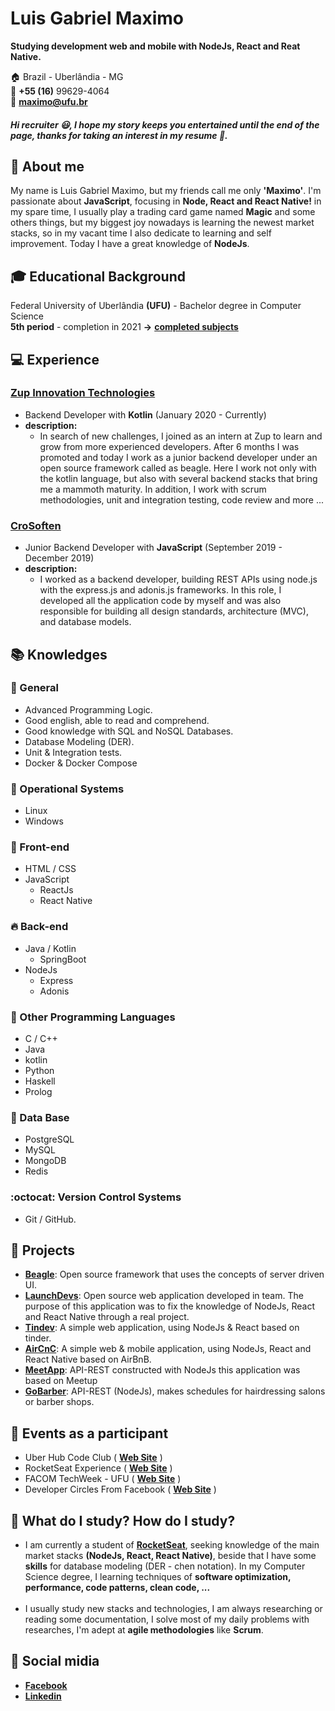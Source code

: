 # Luis Gabriel Maximo
**Studying development web and mobile with NodeJs, React and Reat Native.**

:house:    Brazil - Uberlândia - MG <br>
:iphone:   **+55 (16)** 99629-4064 <br>
:email:  **maximo@ufu.br**

##### Hi recruiter :smiley:, I hope my story keeps you entertained until the end of the page, thanks for taking an interest in my resume :beginner:.

## :bell: About me
My name is Luis Gabriel Maximo, but my friends call me only **'Maximo'**. I'm passionate about **JavaScript**, focusing in **Node, React and React Native!** in my spare time, I usually play a trading card game named **Magic** and some others things, but my biggest joy nowadays is learning the newest market stacks, so in my vacant time I also dedicate to learning and self improvement. Today I have a great knowledge of **NodeJs**.

## :mortar_board: Educational Background
Federal University of Uberlândia **(UFU)** - Bachelor degree in Computer Science <br>
**5th period** - completion in 2021 **->** [**completed subjects**](https://github.com/gabrielmaximo/UFU/blob/master/README.md)

## :computer: Experience

### [Zup Innovation Technologies](https://www.zup.com.br/)
* Backend Developer with **Kotlin** (January 2020 - Currently)
* **description:**  
   * In search of new challenges, I joined as an intern at Zup to learn and grow from more experienced developers. After 6 months I was promoted and today I work as a junior backend developer under an open source framework called as beagle. Here I work not only with the kotlin language, but also with several backend stacks that bring me a mammoth maturity. In addition, I work with scrum methodologies, unit and integration testing, code review and more ...

### [CroSoften](https://crosoften.com/)
* Junior Backend Developer with **JavaScript** (September 2019 - December 2019)
* **description:**  
   * I worked as a backend developer, building REST APIs using node.js with the express.js and adonis.js frameworks. In this role, I developed all the application code by myself and was also responsible for building all design standards, architecture (MVC), and database models.

## :books: Knowledges

### :pushpin: General
* Advanced Programming Logic.
* Good english, able to read and comprehend.
* Good knowledge with SQL and NoSQL Databases.
* Database Modeling (DER).
* Unit & Integration tests.
* Docker & Docker Compose

### :penguin: Operational Systems
* Linux
* Windows

### :ocean: Front-end
* HTML / CSS  
* JavaScript
    * ReactJs
    * React Native

### :fire: Back-end
* Java / Kotlin
  * SpringBoot
* NodeJs
    * Express
    * Adonis

### :muscle: Other Programming Languages
* C / C++ 
* Java
* kotlin
* Python
* Haskell
* Prolog

### :floppy_disk: Data Base
* PostgreSQL
* MySQL
* MongoDB
* Redis

### :octocat: Version Control Systems
* Git / GitHub.

## :open_file_folder: Projects
* [**Beagle**](https://github.com/ZupIT/beagle): Open source framework that uses the concepts of server driven UI.
* [**LaunchDevs**](https://github.com/adamdias/launchdevs): Open source web application developed in team. The purpose of this application was to fix the knowledge of NodeJs, React and React Native through a real project.
* [**Tindev**](https://github.com/gabrielmaximo/Tindev): A simple web application, using NodeJs & React based on tinder.
* [**AirCnC**](https://github.com/gabrielmaximo/AirCnC): A simple web & mobile application, using NodeJs, React and React Native based on AirBnB.
* [**MeetApp**](https://github.com/gabrielmaximo/MeetApp): API-REST constructed with NodeJs this application was based on Meetup
* [**GoBarber**](https://github.com/gabrielmaximo/GoBarber): API-REST (NodeJs), makes schedules for hairdressing salons or barber shops.

## :movie_camera: Events as a participant
* Uber Hub Code Club ( [**Web Site**](http://uberhubcode.com.br/) )
* RocketSeat Experience ( [**Web Site**](https://rocketseat.com.br/experience) )
* FACOM TechWeek - UFU ( [**Web Site**](http://www.techweek.facom.ufu.br/) )
* Developer Circles From Facebook ( [**Web Site**](https://devcirclesuberlandia13.splashthat.com/?fbclid=IwAR3Jh0L5XglL5tIq_xKtFQX-ldVxoccRgJYYc6VErjjedCzq-CbYP6teCh0) )

## :triangular_flag_on_post: What do I study? How do I study?
* I am currently a student of [**RocketSeat**](https://rocketseat.com.br/), seeking knowledge of the main market stacks **(NodeJs, React, React Native)**, beside that I have some **skills** for database modeling (DER - chen notation). In my Computer Science degree, I learning techniques of **software optimization, performance, code patterns, clean code, ...**
<br><br>
* I usually study new stacks and technologies, I am always researching or reading some documentation, I solve most of my daily problems with researches, I'm adept at **agile methodologies** like **Scrum**.

## :speech_balloon: Social midia
*  [**Facebook**](https://www.facebook.com/luis.mxm)
*  [**Linkedin**](https://www.linkedin.com/in/maximogabriel)
